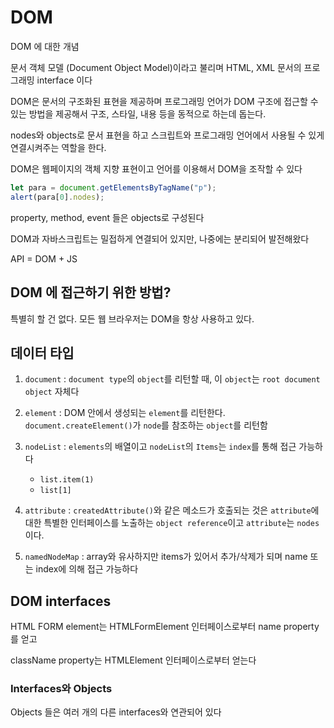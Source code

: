 # DOM

DOM 에 대한 개념

문서 객체 모델 (Document Object Model)이라고 불리며 HTML, XML 문서의 프로그래밍 interface 이다

DOM은 문서의 구조화된 표현을 제공하며 프로그래밍 언어가 DOM 구조에 접근할 수 있는 방법을 제공해서 구조, 스타일, 내용 등을 동적으로 하는데 돕는다.

nodes와 objects로 문서 표현을 하고 스크립트와 프로그래밍 언어에서 사용될 수 있게 연결시켜주는 역할을 한다.

DOM은 웹페이지의 객체 지향 표현이고 언어를 이용해서 DOM을 조작할 수 있다

```javascript
let para = document.getElementsByTagName("p");
alert(para[0].nodes);
```

property, method, event 들은 objects로 구성된다

DOM과 자바스크립트는 밀접하게 연결되어 있지만, 나중에는 분리되어 발전해왔다

API = DOM + JS

## DOM 에 접근하기 위한 방법?

특별히 할 건 없다. 모든 웹 브라우저는 DOM을 항상 사용하고 있다.

## 데이터 타입

1. `document` : `document type`의 `object`를 리턴할 때, 이 `object`는 `root document object` 자체다

2. `element` : DOM 안에서 생성되는 `element`를 리턴한다. `document.createElement()`가 `node`를 참조하는 `object`를 리턴함

3. `nodeList` : `elements`의 배열이고 `nodeList`의 `Items`는 `index`를 통해 접근 가능하다
    - `list.item(1)`
    - `list[1]`

4. `attribute` : `createdAttribute()`와 같은 메소드가 호출되는 것은 `attribute`에 대한 특별한 인터페이스를 노출하는 `object reference`이고 `attribute`는 `nodes`이다.

5. `namedNodeMap` : array와 유사하지만 items가 있어서 추가/삭제가 되며 name 또는 index에 의해 접근 가능하다

## DOM interfaces

HTML FORM element는 HTMLFormElement 인터페이스로부터 name property를 얻고

className property는 HTMLElement 인터페이스로부터 얻는다

### Interfaces와 Objects

Objects 들은 여러 개의 다른 interfaces와 연관되어 있다